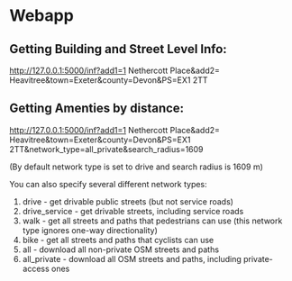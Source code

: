 # Webapp

## Getting Building and Street Level Info:
http://127.0.0.1:5000/inf?add1=1 Nethercott Place&add2= Heavitree&town=Exeter&county=Devon&PS=EX1 2TT

## Getting Amenties by distance:
http://127.0.0.1:5000/inf?add1=1 Nethercott Place&add2= Heavitree&town=Exeter&county=Devon&PS=EX1 2TT&network_type=all_private&search_radius=1609

(By default network type is set to drive and search radius is 1609 m)


You can also specify several different network types:

1. drive - get drivable public streets (but not service roads)
2. drive_service - get drivable streets, including service roads
3. walk - get all streets and paths that pedestrians can use (this network type ignores one-way directionality)
4. bike - get all streets and paths that cyclists can use
5. all - download all non-private OSM streets and paths
6. all_private - download all OSM streets and paths, including private-access ones

